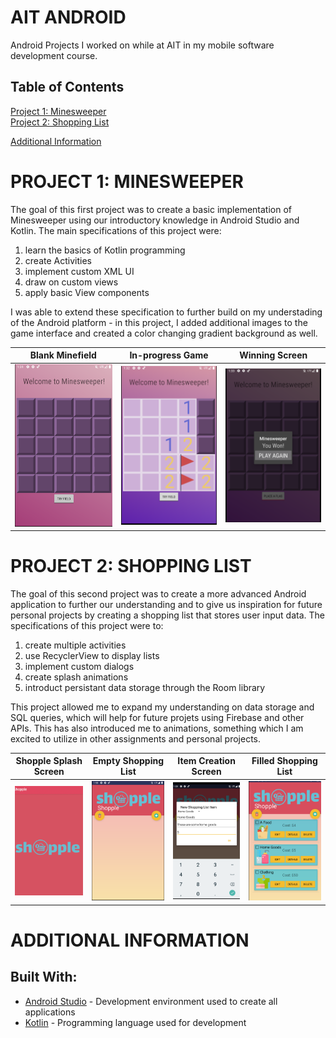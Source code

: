 # AIT ANDROID
Android Projects I worked on while at AIT in my mobile software development course.

## Table of Contents  
[Project 1: Minesweeper](#minesweeper)  
[Project 2: Shopping List](#shopping)

[Additional Information](#extra) 

<a name="minesweeper">

# PROJECT 1: MINESWEEPER

The goal of this first project was to create a basic implementation of Minesweeper using our introductory knowledge in Android Studio and Kotlin. The main specifications of this project were:
 1. learn the basics of Kotlin programming
 2. create Activities
 3. implement custom XML UI
 4. draw on custom views
 5. apply basic View components

 I was able to extend these specification to further build on my understading of the Android platform - in this project, I added additional images to the game interface and created a color changing gradient background as well.

| Blank Minefield  | In-progress Game | Winning Screen | 
| ------------- | ------------- |------------- |
| ![Blank Minefield](/images/ms1.png) | ![In-progress Game](/images/ms2.png)  | ![Winning Screen](/images/ms3.png)  |

<a name="shopping">

# PROJECT 2: SHOPPING LIST

The goal of this second project was to create a more advanced Android application to further our understanding and to give us inspiration for future personal projects by creating a shopping list that stores user input data. The specifications of this project were to:
 1. create multiple activities
 2. use RecyclerView to display lists
 3. implement custom dialogs
 4. create splash animations
 5. introduct persistant data storage through the Room library

 This project allowed me to expand my understanding on data storage and SQL queries, which will help for future projets using Firebase and other APIs. This has also introduced me to animations, something which I am excited to utilize in other assignments and personal projects.

| Shopple Splash Screen  | Empty Shopping List | Item Creation Screen |  Filled Shopping List | 
| ------------- | ------------- |------------- |------------- |
| ![Shopple Splash](/images/slSplash.png) | ![Empty Shopping List](/images/slBlank.png)  | ![Creation Screen](/images/slItem.png)  | ![Filled List](/images/slList.png)  |

<a name="extra">

# ADDITIONAL INFORMATION

## Built With:
* [Android Studio](https://developer.android.com/studio) - Development environment used to create all applications
* [Kotlin](https://kotlinlang.org/) - Programming language used for development
